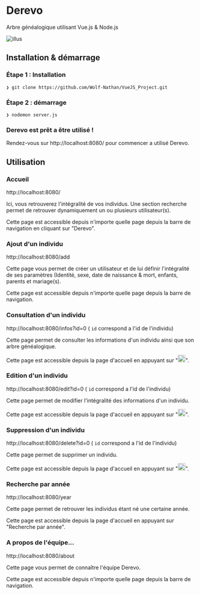# Derevo
Arbre généalogique utilisant Vue.js & Node.js

![illus](https://raw.githubusercontent.com/Wolf-Nathan/VueJS_Project/master/assets/images/home.jpg?token=AIWPB6T2WAQLHOTOTL3SAL26VGONA)

## Installation & démarrage

### Étape 1 : Installation
``` 
❯ git clone https://github.com/Wolf-Nathan/VueJS_Project.git
```
### Étape 2 : démarrage
``` 
❯ nodemon server.js
```
### Derevo est prêt a être utilisé !
Rendez-vous sur http://localhost:8080/ pour commencer a utilisé Derevo.

## Utilisation

### Accueil
http://localhost:8080/

Ici, vous retrouverez l'intégralité de vos individus. Une section recherche permet de retrouver dynamiquement un ou plusieurs utilisateur(s).

Cette page est accessible depuis n'importe quelle page depuis la barre de navigation en cliquant sur "Derevo".

### Ajout d'un individu
http://localhost:8080/add

Cette page vous permet de créer un utilisateur et de lui définir l'intégralité de ses paramètres (Identité, sexe, date de naissance & mort, enfants, parents et mariage(s).

Cette page est accessible depuis n'importe quelle page depuis la barre de navigation.

### Consultation d'un individu
http://localhost:8080/infos?id=0 ( ``` id ``` correspond a l'id de l'individu)

Cette page permet de consulter les informations d'un individu ainsi que son arbre généalogique.

Cette page est accessible depuis la page d'accueil en appuyant sur "<img src="https://s2.qwant.com/thumbr/0x380/5/4/d0a4c2489712695fc6c16abb9bb5fb96daf05e996081c1ef22d3933e50f211/logo_oeil_ouvert.png?u=http%3A%2F%2Fwww.tnba.org%2Fsites%2Fdefault%2Ffiles%2Fimages%2Flogo_oeil_ouvert.png&q=0&b=1&p=0&a=1" width="20" height="20">".

### Edition d'un individu
http://localhost:8080/edit?id=0 ( ``` id ``` correspond a l'id de l'individu)

Cette page permet de modifier l'intégralité des informations d'un individu.

Cette page est accessible depuis la page d'accueil en appuyant sur "<img src="https://s2.qwant.com/thumbr/0x380/4/3/72b940eb38dda9449ab1fd7adba656e7ef1322a4b4bf742f2a66e79e106730/1024px-Simpleicons_Business_pencil.svg.png?u=https%3A%2F%2Fupload.wikimedia.org%2Fwikipedia%2Fcommons%2Fthumb%2Fa%2Fa2%2FSimpleicons_Business_pencil.svg%2F1024px-Simpleicons_Business_pencil.svg.png&q=0&b=1&p=0&a=1" width="20" height="20">".

### Suppression d'un individu
http://localhost:8080/delete?id=0 ( ``` id ``` correspond a l'id de l'individu)

Cette page permet de supprimer un individu.

Cette page est accessible depuis la page d'accueil en appuyant sur "<img src="https://s1.qwant.com/thumbr/0x0/0/8/a042edced9092eee077c67d7199c59edb24100ebfee7d198e2b61c89f6c17e/70757.svg.jpg?u=https%3A%2F%2Fimage.flaticon.com%2Ficons%2Fsvg%2F70%2F70757.svg&q=0&b=1&p=0&a=1" width="20" height="20">".

### Recherche par année
http://localhost:8080/year

Cette page permet de retrouver les individus étant né une certaine année.

Cette page est accessible depuis la page d'accueil en appuyant sur "Recherche par année".

### A propos de l'équipe...
http://localhost:8080/about

Cette page vous permet de connaître l'équipe Derevo.

Cette page est accessible depuis n'importe quelle page depuis la barre de navigation.
